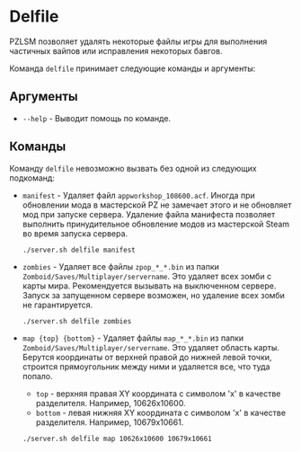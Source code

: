 # Delfile
PZLSM позволяет удалять некоторые файлы игры для выполнения частичных вайпов или исправления некоторых бавгов.

Команда `delfile` принимает следующие команды и аргументы:

## Аргументы

  * `--help` - Выводит помощь по команде.

## Команды
Команду `delfile` невозможно вызвать без одной из следующих подкоманд:

  * `manifest` - Удаляет файл `appworkshop_108600.acf`. Иногда при обновлении мода в мастерской PZ не замечает этого и не обновляет мод при запуске сервера. Удаление файла манифеста позволяет выполнить принудительное обновление модов из мастерской Steam во время запуска сервера.

        ./server.sh delfile manifest

  * `zombies` - Удаляет все файлы `zpop_*_*.bin` из папки `Zomboid/Saves/Multiplayer/servername`. Это удаляет всех зомби с карты мира. Рекомендуется вызывать на выключенном сервере. Запуск за запущенном сервере возможен, но удаление всех зомби не гарантируется.

        ./server.sh delfile zombies

  * `map {top} {bottom}` - Удаляет файлы `map_*_*.bin` из папки `Zomboid/Saves/Multiplayer/servername`. Это удаляет область карты. Берутся координаты от верхней правой до нижней левой точки, строится прямоугольник между ними и удаляется все, что туда попало.
    * `top` - верхняя правая XY координата с символом 'x' в качестве разделителя. Например, 10626x10600.
    * `bottom` - левая нижняя XY координата с символом 'x' в качестве разделителя. Например, 10679x10661.

    ```bash
    ./server.sh delfile map 10626x10600 10679x10661
    ```
